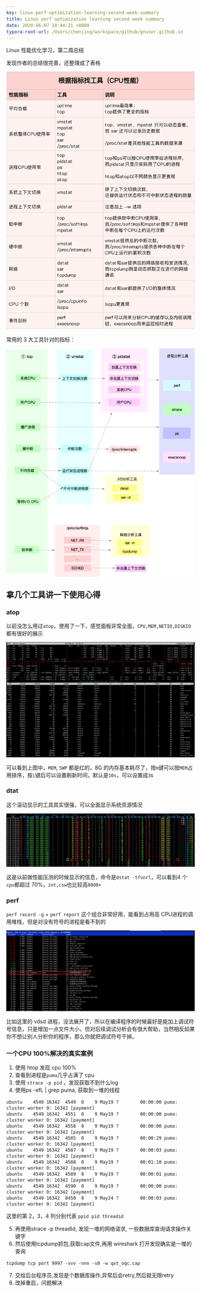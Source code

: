 ```yaml
---
key: linux-perf-optimization-learning-second-week-summary
title: Linux perf optimization learning second week summary
date: 2020-06-07 10:44:21 +0800
typora-root-url: /Users/chenjing/workspace/github/gnuser.github.io
---
```


Linux 性能优化学习，第二周总结

<!--more-->

发现作者的总结很完善，还整理成了表格

![img](/../../../../../../../media/2020-06-07-linux-perf-optimization-learning-second-week-summary/596397e1d6335d2990f70427ad4b14ec.png)

常用的 3 大工具针对的指标：

![img](/../../../../../../../media/2020-06-07-linux-perf-optimization-learning-second-week-summary/7a445960a4bc0a58a02e1bc75648aa17.png)

## 拿几个工具讲一下使用心得

### atop

以前没怎么用过`atop`，使用了一下，感觉面板非常全面，`CPU,MEM,NETIO,DISKIO`都有很好的展示

![image-20200607105001055](/../../../../../../../media/2020-06-07-linux-perf-optimization-learning-second-week-summary/image-20200607105001055.png)

可以看到上图中，`MEM`, `SWP` 都是红的，8G 的内存基本耗尽了，按`m`键可以按`MEM`占用排序，按`i`键后可以设置刷新时间，默认是`10s`，可以设置成`3`s

### dtat

这个滚动显示的工具其实很强，可以全面显示系统资源情况

![31C18656-C30D-4661-9110-2E78F34BC825](/../../../../../../../media/2020-06-07-linux-perf-optimization-learning-second-week-summary/31C18656-C30D-4661-9110-2E78F34BC825.png)

这是以前做性能压测的时候显示的信息，命令是`dstat -tfvnrl`，可以看到4 个`cpu`都超过 70%，`int,csw`也比较高`8000+`

### perf

`perf record -g` + `perf report` 这个组合非常好用，能看到占用高 CPU进程的调用堆栈，但是对没有符号的进程是看不到的

![image-20200607114828654](/../../../../../../../media/2020-06-07-linux-perf-optimization-learning-second-week-summary/image-20200607114828654.png)

比如这里的 vdsd 进程，没法展开了，所以在编译程序的时候最好是能加上调试符号信息，只是增加一点文件大小，但对后续调试分析会有很大帮助，当然相反如果你不想让别人分析你的程序，那么你就把调试符号干掉。

### 一个CPU 100%解决的真实案例

1. 使用 htop 发现 cpu 100%
2. 查看到进程是`puma`几乎占满了 cpu
3. 使用 `strace -p pid` ，发现获取不到什么log
4. 使用ps -efL | grep puma, 获取到一堆的线程

```shell
ubuntu    4549 16342  4549  0    9 May19 ?        00:00:00 puma: cluster worker 0: 16342 [payment]
ubuntu    4549 16342  4551  0    9 May19 ?        00:00:00 puma: cluster worker 0: 16342 [payment]
ubuntu    4549 16342  4558  0    9 May19 ?        00:00:00 puma: cluster worker 0: 16342 [payment]
ubuntu    4549 16342  4585  0    9 May19 ?        00:00:29 puma: cluster worker 0: 16342 [payment]
ubuntu    4549 16342  4587  0    9 May19 ?        00:00:03 puma: cluster worker 0: 16342 [payment]
ubuntu    4549 16342  4588  0    9 May19 ?        00:01:10 puma: cluster worker 0: 16342 [payment]
ubuntu    4549 16342  4589  0    9 May19 ?        00:00:01 puma: cluster worker 0: 16342 [payment]
ubuntu    4549 16342  4590  0    9 May19 ?        00:00:00 puma: cluster worker 0: 16342 [payment]
ubuntu    4549 16342  8450  0    9 May24 ?        00:00:03 puma: cluster worker 0: 16342 [payment]
```

这里的第 2，3，4 列分别代表 `ppid pid threadid`

5. 再使用strace -p threadId, 发现一堆的网络请求, 一些数据库查询请求操作关键字
6. 然后使用tcpdump抓包,获取cap文件,再用 wireshark 打开发现确实是一堆的查询

```shell
tcpdump tcp port 9997 -vvv -nnn -s0 -w qxt_oqc.cap
```

7. 交给后台程序员,发现是个数据库操作,异常后会retry,然后就无限retry
8. 改掉重启，问题解决



